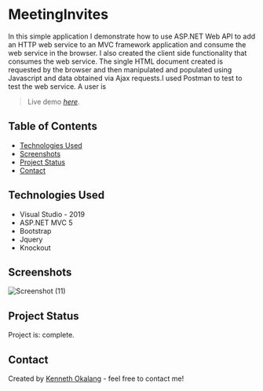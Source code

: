 # MeetingInvites
In this simple application I demonstrate how to use ASP.NET Web API to add an HTTP web service to an MVC framework application and consume the web service in the browser.
I also created the client side functionality that consumes the web service.  The single HTML document created is requested by the browser and then manipulated and populated
using Javascript and data obtained via Ajax requests.I used Postman to test to test the web service.
A user is 


> Live demo [_here_](https://www.example.com). <!-- If you have the project hosted somewhere, include the link here. -->

## Table of Contents
* [Technologies Used](#technologies-used)
* [Screenshots](#screenshots)
* [Project Status](#project-status)
* [Contact](#contact)
<!-- * [License](#license) -->

## Technologies Used
- Visual Studio - 2019
- ASP.NET MVC 5 
- Bootstrap
- Jquery
- Knockout

## Screenshots
![Screenshot (11)](https://user-images.githubusercontent.com/68539411/136467462-6e9c7c56-9f98-4df6-a629-8efbff23ae7d.png)

<!-- If you have screenshots you'd like to share, include them here. -->

## Project Status
Project is: complete.


## Contact
Created by [Kenneth Okalang](https://okalangkenneth.com) - feel free to contact me!


<!-- Optional -->
<!-- ## License -->
<!-- This project is open source and available under the [... License](). -->

<!-- You don't have to include all sections - just the one's relevant to your project -->
